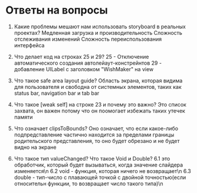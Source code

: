 # Ответы на вопросы

1. Какие проблемы мешают нам использовать storyboard в реальных проектах?
   Медленная загрузка и производительность
   Сложность отслеживания изменений
   Сложность переиспользования интерфейса

2. Что делает код на строках 25 и 29?
   25 - Отключение автоматического создания автолейаут-констрейнтов
   29 - добавление UILabel с заголовком "WishMaker" на view

3. Что такое safe area layout guide?
   Область экрана, которая видима для пользователя и свободна от системных элементов, таких как status bar, navigation bar и tab bar

4. Что такое [weak self] на строке 23 и почему это важно?
   Это список захвата, он важен потому что он поомогает избежать таких утечек памяти

5. Что означает clipsToBounds?
   Оно означает, что если какое-либо подпредставление частично находится за пределами границы родительского представления, то оно будет обрезано и не будет видно на экране

6. Что такое тип valueChanged? Что такое Void и Double?
   6.1 это обработчик, который будет вызываться, когда значение слайдера изменяется\n
   6.2 void - функция, которая ничего не возвращает\n
   6.3 double - тип-число с плавающей точкой с двойной точностью(если относительн функции, то возвращает число такого типа)\n
   
